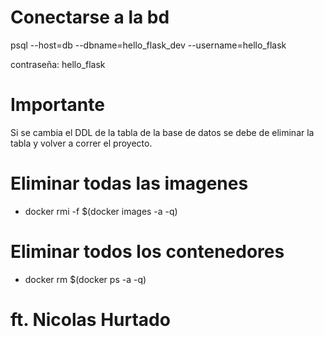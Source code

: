 # Conectarse a la bd

psql --host=db --dbname=hello_flask_dev --username=hello_flask

contraseña:
    hello_flask

# Importante

Si se cambia el DDL de la tabla de la base de datos se debe de eliminar la tabla y volver a correr el proyecto.

# Eliminar todas las imagenes

 - docker rmi -f $(docker images -a -q)

# Eliminar todos los contenedores

 - docker rm $(docker ps -a -q)

# ft. Nicolas Hurtado
